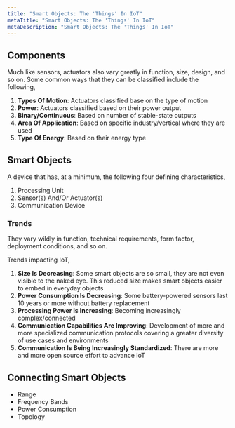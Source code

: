 ```yaml
---
title: "Smart Objects: The 'Things' In IoT"
metaTitle: "Smart Objects: The 'Things' In IoT"
metaDescription: "Smart Objects: The 'Things' In IoT"
---
```


## Components

Much like sensors, actuators also vary greatly in function, size, design, and so on. Some common ways that they can be classified include the following,

1. **Types Of Motion**: Actuators classified base on the type of motion
2. **Power**: Actuators classified based on their power output
3. **Binary/Continuous**: Based on number of stable-state outputs
4. **Area Of Application**: Based on specific industry/vertical where they are used
5. **Type Of Energy**: Based on their energy type

## Smart Objects

A device that has, at a minimum, the following four defining characteristics,

1. Processing Unit
2. Sensor(s) And/Or Actuator(s)
3. Communication Device

### Trends

They vary wildly in function, technical requirements, form factor, deployment conditions, and so on.

Trends impacting IoT,

1. **Size Is Decreasing**: Some smart objects are so small, they are not even visible to the naked eye. This reduced size makes smart objects easier to embed in everyday objects
2. **Power Consumption Is Decreasing**: Some battery-powered sensors last 10 years or more without battery replacement
3. **Processing Power Is Increasing**: Becoming increasingly complex/connected
4. **Communication Capabilities Are Improving**: Development of more and more specialized communication protocols covering a greater diversity of use cases and environments
5. **Communication Is Being Increasingly Standardized**: There are more and more open source effort to advance IoT

## Connecting Smart Objects

- Range
- Frequency Bands
- Power Consumption
- Topology
